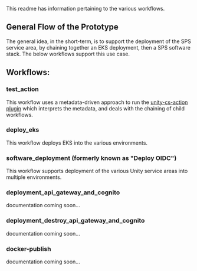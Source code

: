 This readme has information pertaining to the various workflows.

## General Flow of the Prototype
The general idea, in the short-term, is to support the deployment of the SPS service area, by chaining together an EKS deployment, then a SPS software stack.  The below workflows support this use case.  

## Workflows:
### test_action
This workflow uses a metadata-driven approach to run the [unity-cs-action plugin](https://github.com/unity-sds/unity-cs-action/blob/main/src/main.ts) which interprets the metadata, and deals with the chaining of child workflows.

### deploy_eks
This workflow deploys EKS into the various environments.

### software_deployment (formerly known as "Deploy OIDC")
This workflow supports deployment of the various Unity service areas into multiple environments.

### deployment_api_gateway_and_cognito
documentation coming soon...

### deployment_destroy_api_gateway_and_cognito
documentation coming soon...

### docker-publish
documentation coming soon...
